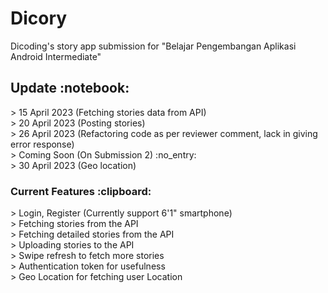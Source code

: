 <h1> Dicory </h1>
<p> Dicoding's story app submission for "Belajar Pengembangan Aplikasi Android Intermediate"</p>


<h2> Update :notebook: </h2>
> 15 April 2023 (Fetching stories data from API)
<br>
> 20 April 2023 (Posting stories) <br>
> 26 April 2023 (Refactoring code as per reviewer comment, lack in giving error response) <br>
> Coming Soon (On Submission 2) :no_entry: <br>
> 30 April 2023 (Geo location)

<h3> Current Features :clipboard: </h3>
> Login, Register (Currently support 6'1" smartphone) <br>
> Fetching stories from the API <br>
> Fetching detailed stories from the API <br>
> Uploading stories to the API <br>
> Swipe refresh to fetch more stories <br>
> Authentication token for usefulness <br>
> Geo Location for fetching user Location
